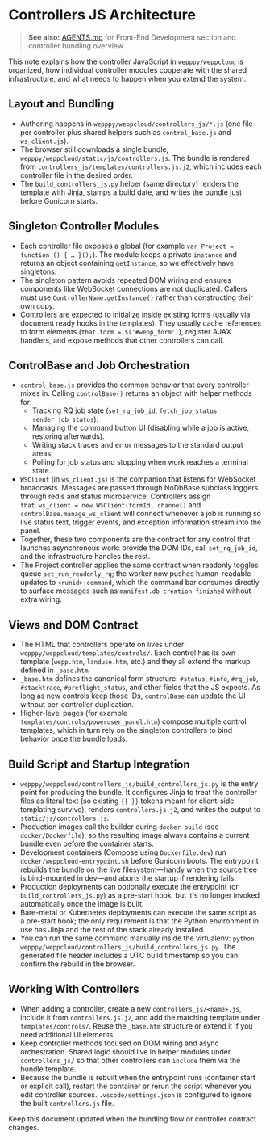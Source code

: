 # Controllers JS Architecture

> **See also:** [AGENTS.md](../../../AGENTS.md) for Front-End Development section and controller bundling overview.

This note explains how the controller JavaScript in `wepppy/weppcloud` is organized, how individual controller modules cooperate with the shared infrastructure, and what needs to happen when you extend the system.

## Layout and Bundling
- Authoring happens in `wepppy/weppcloud/controllers_js/*.js` (one file per controller plus shared helpers such as `control_base.js` and `ws_client.js`).
- The browser still downloads a single bundle, `wepppy/weppcloud/static/js/controllers.js`. The bundle is rendered from `controllers_js/templates/controllers.js.j2`, which includes each controller file in the desired order.
- The `build_controllers_js.py` helper (same directory) renders the template with Jinja, stamps a build date, and writes the bundle just before Gunicorn starts.

## Singleton Controller Modules
- Each controller file exposes a global (for example `var Project = function () { … }();`). The module keeps a private `instance` and returns an object containing `getInstance`, so we effectively have singletons.
- The singleton pattern avoids repeated DOM wiring and ensures components like WebSocket connections are not duplicated. Callers must use `ControllerName.getInstance()` rather than constructing their own copy.
- Controllers are expected to initialize inside existing forms (usually via document ready hooks in the templates). They usually cache references to form elements (`that.form = $('#wepp_form')`), register AJAX handlers, and expose methods that other controllers can call.

## ControlBase and Job Orchestration
- `control_base.js` provides the common behavior that every controller mixes in. Calling `controlBase()` returns an object with helper methods for:
  - Tracking RQ job state (`set_rq_job_id`, `fetch_job_status`, `render_job_status`).
  - Managing the command button UI (disabling while a job is active, restoring afterwards).
  - Writing stack traces and error messages to the standard output areas.
  - Polling for job status and stopping when work reaches a terminal state.
- `WSClient` (in `ws_client.js`) is the companion that listens for WebSocket broadcasts. Messages are passed through NoDbBase subclass loggers through redis and status microservice. Controllers assign `that.ws_client = new WSClient(formId, channel)` and `controlBase.manage_ws_client` will connect whenever a job is running so live status text, trigger events, and exception information stream into the panel.
- Together, these two components are the contract for any control that launches asynchronous work: provide the DOM IDs, call `set_rq_job_id`, and the infrastructure handles the rest.
- The Project controller applies the same contract when readonly toggles queue `set_run_readonly_rq`; the worker now pushes human-readable updates to `<runid>:command`, which the command bar consumes directly to surface messages such as `manifest.db creation finished` without extra wiring.

## Views and DOM Contract
- The HTML that controllers operate on lives under `wepppy/weppcloud/templates/controls/`. Each control has its own template (`wepp.htm`, `landuse.htm`, etc.) and they all extend the markup defined in `_base.htm`.
- `_base.htm` defines the canonical form structure: `#status`, `#info`, `#rq_job`, `#stacktrace`, `#preflight_status`, and other fields that the JS expects. As long as new controls keep those IDs, `controlBase` can update the UI without per-controller duplication.
- Higher-level pages (for example `templates/controls/poweruser_panel.htm`) compose multiple control templates, which in turn rely on the singleton controllers to bind behavior once the bundle loads.

## Build Script and Startup Integration
- `wepppy/weppcloud/controllers_js/build_controllers_js.py` is the entry point for producing the bundle. It configures Jinja to treat the controller files as literal text (so existing `{{ }}` tokens meant for client-side templating survive), renders `controllers.js.j2`, and writes the output to `static/js/controllers.js`.
- Production images call the builder during `docker build` (see `docker/Dockerfile`), so the resulting image always contains a current bundle even before the container starts.
- Development containers (Compose using `Dockerfile.dev`) run `docker/weppcloud-entrypoint.sh` before Gunicorn boots. The entrypoint rebuilds the bundle on the live filesystem—handy when the source tree is bind-mounted in dev—and aborts the startup if rendering fails.
- Production deployments can optionally execute the entrypoint (or `build_controllers_js.py`) as a pre-start hook, but it's no longer invoked automatically once the image is built.
- Bare-metal or Kubernetes deployments can execute the same script as a pre-start hook; the only requirement is that the Python environment in use has Jinja and the rest of the stack already installed.
- You can run the same command manually inside the virtualenv: `python wepppy/weppcloud/controllers_js/build_controllers_js.py`. The generated file header includes a UTC build timestamp so you can confirm the rebuild in the browser.

## Working With Controllers
- When adding a controller, create a new `controllers_js/<name>.js`, include it from `controllers.js.j2`, and add the matching template under `templates/controls/`. Reuse the `_base.htm` structure or extend it if you need additional UI elements.
- Keep controller methods focused on DOM wiring and async orchestration. Shared logic should live in helper modules under `controllers_js/` so that other controllers can `include` them via the bundle template.
- Because the bundle is rebuilt when the entrypoint runs (container start or explicit call), restart the container or rerun the script whenever you edit controller sources. `.vscode/settings.json` is configured to ignore the built
`controllers.js` file.

Keep this document updated when the bundling flow or controller contract changes.
